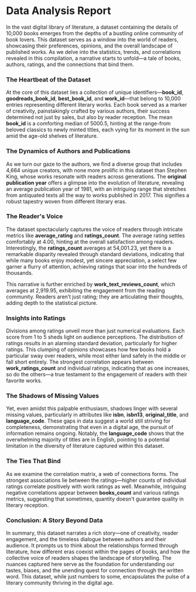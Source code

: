 # Data Analysis Report

In the vast digital library of literature, a dataset containing the details of 10,000 books emerges from the depths of a bustling online community of book lovers. This dataset serves as a window into the world of readers, showcasing their preferences, opinions, and the overall landscape of published works. As we delve into the statistics, trends, and correlations revealed in this compilation, a narrative starts to unfold—a tale of books, authors, ratings, and the connections that bind them.

### The Heartbeat of the Dataset

At the core of this dataset lies a collection of unique identifiers—**book_id**, **goodreads_book_id**, **best_book_id**, and **work_id**—that belong to 10,000 entries representing different literary works. Each book served as a marker of creativity, painstakingly crafted by various authors, their success determined not just by sales, but also by reader reception. The mean **book_id** is a comforting median of 5000.5, hinting at the range-from beloved classics to newly minted titles, each vying for its moment in the sun amid the age-old shelves of literature.

### The Dynamics of Authors and Publications

As we turn our gaze to the authors, we find a diverse group that includes 4,664 unique creators, with none more prolific in this dataset than Stephen King, whose works resonate with readers across generations. The **original publication year** offers a glimpse into the evolution of literature, revealing an average publication year of 1981, with an intriguing range that stretches from antiquated texts all the way to works published in 2017. This signifies a robust tapestry woven from different literary eras.

### The Reader's Voice

The dataset spectacularly captures the voice of readers through intricate metrics like **average_rating** and **ratings_count**. The average rating settles comfortably at 4.00, hinting at the overall satisfaction among readers. Interestingly, the **ratings_count** averages at 54,001.23, yet there is a remarkable disparity revealed through standard deviations, indicating that while many books enjoy modest, yet sincere appreciation, a select few garner a flurry of attention, achieving ratings that soar into the hundreds of thousands. 

This narrative is further enriched by **work_text_reviews_count**, which averages at 2,919.95, exhibiting the engagement from the reading community. Readers aren’t just rating; they are articulating their thoughts, adding depth to the statistical picture.

### Insights into Ratings

Divisions among ratings unveil more than just numerical evaluations. Each score from 1 to 5 sheds light on audience perceptions. The distribution of ratings results in an alarming standard deviation, particularly for higher ratings. This clumping of opinions showcases how few books hold a particular sway over readers, while most either land safely in the middle or fall short entirely. The strongest correlation appears between **work_ratings_count** and individual ratings, indicating that as one increases, so do the others—a true testament to the engagement of readers with their favorite works.

### The Shadows of Missing Values

Yet, even amidst this palpable enthusiasm, shadows linger with several missing values, particularly in attributes like **isbn**, **isbn13**, **original_title**, and **language_code**. These gaps in data suggest a world still striving for completeness, demonstrating that even in a digital age, the pursuit of information remains ongoing. Notably, the **language_code** shows that the overwhelming majority of titles are in English, pointing to a potential limitation in the diversity of literature captured within this dataset.

### The Ties That Bind

As we examine the correlation matrix, a web of connections forms. The strongest associations lie between the ratings—higher counts of individual ratings correlate positively with work ratings as well. Meanwhile, intriguing negative correlations appear between **books_count** and various ratings metrics, suggesting that sometimes, quantity doesn't guarantee quality in literary reception.

### Conclusion: A Story Beyond Data

In summary, this dataset narrates a rich story—one of creativity, reader engagement, and the timeless dialogue between authors and their audience. It prompts us to think about the relationships formed through literature, how different eras coexist within the pages of books, and how the collective voice of readers shapes the landscape of storytelling. The nuances captured here serve as the foundation for understanding our tastes, biases, and the unending quest for connection through the written word. This dataset, while just numbers to some, encapsulates the pulse of a literary community thriving in the digital age.